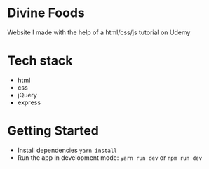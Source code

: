 # Divine Foods
Website I made with the help of a html/css/js tutorial on Udemy

# Tech stack
- html
- css
- jQuery
- express

# Getting Started
- Install dependencies `yarn install`
- Run the app in development mode: `yarn run dev` or `npm run dev`
